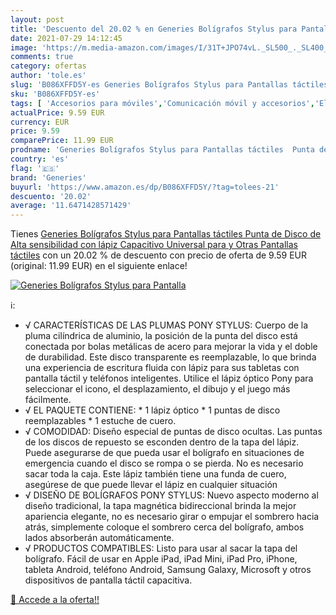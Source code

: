 ```yaml
---
layout: post
title: 'Descuento del 20.02 % en Generies Bolígrafos Stylus para Pantalla'
date: 2021-07-29 14:12:45
image: 'https://m.media-amazon.com/images/I/31T+JPO74vL._SL500_._SL400_.jpg'
comments: true
category: ofertas
author: 'tole.es'
slug: 'B086XFFD5Y-es Generies Bolígrafos Stylus para Pantallas táctiles Punta...'
sku: 'B086XFFD5Y-es'
tags: [ 'Accesorios para móviles','Comunicación móvil y accesorios','Electrónica','Punteros para móviles','bolígrafos','generies','lápiz', ]
actualPrice: 9.59 EUR
currency: EUR
price: 9.59
comparePrice: 11.99 EUR
prodname: 'Generies Bolígrafos Stylus para Pantallas táctiles  Punta de Disco de Alta sensibilidad con lápiz Capacitivo Universal para y Otras Pantallas táctiles'
country: 'es'
flag: '🇪🇸'
brand: 'Generies'
buyurl: 'https://www.amazon.es/dp/B086XFFD5Y/?tag=tolees-21'
descuento: '20.02'
average: '11.6471428571429'
---
```


Tienes [Generies Bolígrafos Stylus para Pantallas táctiles  Punta de Disco de Alta sensibilidad con lápiz Capacitivo Universal para y Otras Pantallas táctiles](https://www.amazon.es/dp/B086XFFD5Y/?tag=tolees-21) con un 20.02 % de descuento con precio de oferta de 9.59 EUR (original: 11.99 EUR) en el siguiente enlace!

[![Generies Bolígrafos Stylus para Pantalla](https://m.media-amazon.com/images/I/31T+JPO74vL._SL500_._SL400_.jpg)](https://www.amazon.es/dp/B086XFFD5Y/?tag=tolees-21)

ℹ️:

- √ CARACTERÍSTICAS DE LAS PLUMAS PONY STYLUS: Cuerpo de la pluma cilíndrica de aluminio, la posición de la punta del disco está conectada por bolas metálicas de acero para mejorar la vida y el doble de durabilidad. Este disco transparente es reemplazable, lo que brinda una experiencia de escritura fluida con lápiz para sus tabletas con pantalla táctil y teléfonos inteligentes. Utilice el lápiz óptico Pony para seleccionar el icono, el desplazamiento, el dibujo y el juego más fácilmente.
- √ EL PAQUETE CONTIENE: * 1 lápiz óptico * 1 puntas de disco reemplazables * 1 estuche de cuero.
- √ COMODIDAD: Diseño especial de puntas de disco ocultas. Las puntas de los discos de repuesto se esconden dentro de la tapa del lápiz. Puede asegurarse de que pueda usar el bolígrafo en situaciones de emergencia cuando el disco se rompa o se pierda. No es necesario sacar toda la caja. Este lápiz también tiene una funda de cuero, asegúrese de que puede llevar el lápiz en cualquier situación
- √ DISEÑO DE BOLÍGRAFOS PONY STYLUS: Nuevo aspecto moderno al diseño tradicional, la tapa magnética bidireccional brinda la mejor apariencia elegante, no es necesario girar o empujar el sombrero hacia atrás, simplemente coloque el sombrero cerca del bolígrafo, ambos lados absorberán automáticamente.
- √ PRODUCTOS COMPATIBLES: Listo para usar al sacar la tapa del bolígrafo. Fácil de usar en Apple iPad, iPad Mini, iPad Pro, iPhone, tableta Android, teléfono Android, Samsung Galaxy, Microsoft y otros dispositivos de pantalla táctil capacitiva.

[🛒 Accede a la oferta!!](https://www.amazon.es/dp/B086XFFD5Y/?tag=tolees-21)
